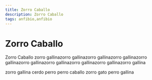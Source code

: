 ```yaml
---
title: Zorro Caballo
description: Zorro Caballo
tags: anfibio,anfibio
---
```


# Zorro Caballo

Zorro Caballo zorro gallinazorro gallinazorro gallinazorro gallinazorro gallinazorro gallinazorro gallinazorro gallinazorro gallinazorro gallina

zorro gallina cerdo perro perro caballo zorro gato perro gallina